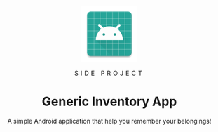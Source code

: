 
<div align="center">

<img width="128" height="128" src="./app/src/main/res/mipmap-xxxhdpi/ic_launcher.png">

<span style="letter-spacing: 5px">SIDE PROJECT</span>

# Generic Inventory App

<p>A simple Android application that help you remember your belongings!</p>
</div>